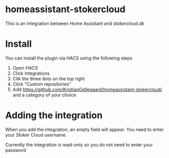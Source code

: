 # homeassistant-stokercloud

This is an integration between Home Assistant and stokercloud.dk

# Install

You can install the plugin via HACS using the following steps

1. Open HACS
2. Click Integrations
3. Clik the three dots on the top right
4. Click "Custom repositories"
5. Add https://github.com/KristianOellegaard/homeassistant-stokercloud/ and a category of your choice

# Adding the integration

When you add the integration, an empty field will appear. You need to enter your Stoker Cloud username.

Currently the integration is read-only so you do not need to enter your password
